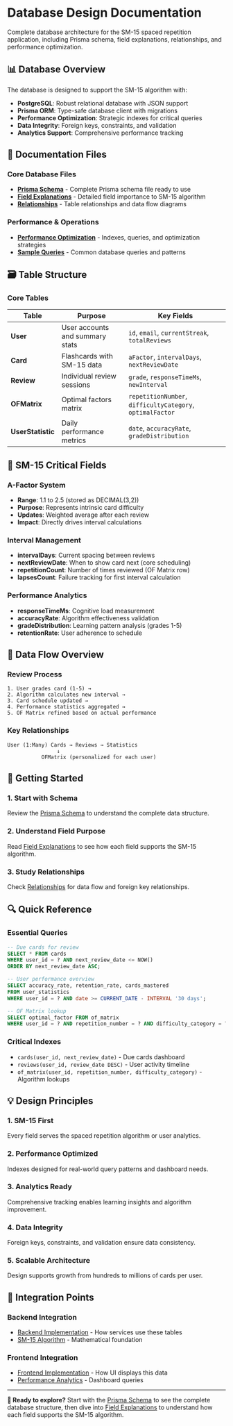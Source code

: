 # Database Design Documentation

Complete database architecture for the SM-15 spaced repetition application, including Prisma schema, field explanations, relationships, and performance optimization.

## 📊 Database Overview

The database is designed to support the SM-15 algorithm with:

- **PostgreSQL**: Robust relational database with JSON support
- **Prisma ORM**: Type-safe database client with migrations
- **Performance Optimization**: Strategic indexes for critical queries
- **Data Integrity**: Foreign keys, constraints, and validation
- **Analytics Support**: Comprehensive performance tracking

## 📁 Documentation Files

### Core Database Files

- [**Prisma Schema**](./prisma-schema.prisma) - Complete Prisma schema file ready to use
- [**Field Explanations**](./field-explanations.md) - Detailed field importance to SM-15 algorithm
- [**Relationships**](./relationships.md) - Table relationships and data flow diagrams

### Performance & Operations

- [**Performance Optimization**](./performance-optimization.md) - Indexes, queries, and optimization strategies
- [**Sample Queries**](./sample-queries.md) - Common database queries and patterns

## 🗃️ Table Structure

### Core Tables

| Table             | Purpose                         | Key Fields                                                |
| ----------------- | ------------------------------- | --------------------------------------------------------- |
| **User**          | User accounts and summary stats | `id`, `email`, `currentStreak`, `totalReviews`            |
| **Card**          | Flashcards with SM-15 data      | `aFactor`, `intervalDays`, `nextReviewDate`               |
| **Review**        | Individual review sessions      | `grade`, `responseTimeMs`, `newInterval`                  |
| **OFMatrix**      | Optimal factors matrix          | `repetitionNumber`, `difficultyCategory`, `optimalFactor` |
| **UserStatistic** | Daily performance metrics       | `date`, `accuracyRate`, `gradeDistribution`               |

## 🧠 SM-15 Critical Fields

### A-Factor System

- **Range**: 1.1 to 2.5 (stored as DECIMAL(3,2))
- **Purpose**: Represents intrinsic card difficulty
- **Updates**: Weighted average after each review
- **Impact**: Directly drives interval calculations

### Interval Management

- **intervalDays**: Current spacing between reviews
- **nextReviewDate**: When to show card next (core scheduling)
- **repetitionCount**: Number of times reviewed (OF Matrix row)
- **lapsesCount**: Failure tracking for first interval calculation

### Performance Analytics

- **responseTimeMs**: Cognitive load measurement
- **accuracyRate**: Algorithm effectiveness validation
- **gradeDistribution**: Learning pattern analysis (grades 1-5)
- **retentionRate**: User adherence to schedule

## 🔄 Data Flow Overview

### Review Process

```
1. User grades card (1-5) →
2. Algorithm calculates new interval →
3. Card schedule updated →
4. Performance statistics aggregated →
5. OF Matrix refined based on actual performance
```

### Key Relationships

```
User (1:Many) Cards → Reviews → Statistics
                ↓
           OFMatrix (personalized for each user)
```

## 🚀 Getting Started

### 1. **Start with Schema**

Review the [Prisma Schema](../../prisma/schema.prisma) to understand the complete data structure.

### 2. **Understand Field Purpose**

Read [Field Explanations](./FieldExplanation.md) to see how each field supports the SM-15 algorithm.

### 3. **Study Relationships**

Check [Relationships](./Relationships.md) for data flow and foreign key relationships.

## 🔍 Quick Reference

### Essential Queries

```sql
-- Due cards for review
SELECT * FROM cards
WHERE user_id = ? AND next_review_date <= NOW()
ORDER BY next_review_date ASC;

-- User performance overview
SELECT accuracy_rate, retention_rate, cards_mastered
FROM user_statistics
WHERE user_id = ? AND date >= CURRENT_DATE - INTERVAL '30 days';

-- OF Matrix lookup
SELECT optimal_factor FROM of_matrix
WHERE user_id = ? AND repetition_number = ? AND difficulty_category = ?;
```

### Critical Indexes

- `cards(user_id, next_review_date)` - Due cards dashboard
- `reviews(user_id, review_date DESC)` - User activity timeline
- `of_matrix(user_id, repetition_number, difficulty_category)` - Algorithm lookups

## 💡 Design Principles

### 1. **SM-15 First**

Every field serves the spaced repetition algorithm or user analytics.

### 2. **Performance Optimized**

Indexes designed for real-world query patterns and dashboard needs.

### 3. **Analytics Ready**

Comprehensive tracking enables learning insights and algorithm improvement.

### 4. **Data Integrity**

Foreign keys, constraints, and validation ensure data consistency.

### 5. **Scalable Architecture**

Design supports growth from hundreds to millions of cards per user.

## 🔗 Integration Points

### Backend Integration

- [Backend Implementation](../../README.md) - How services use these tables
- [SM-15 Algorithm](../sm15-algorithm/README.md) - Mathematical foundation

### Frontend Integration

- [Frontend Implementation](../../../frontend/README.md) - How UI displays this data
- [Performance Analytics](../../../frontend/README.md#analytics) - Dashboard queries

---

**📘 Ready to explore?** Start with the [Prisma Schema](./prisma-schema.prisma) to see the complete database structure, then dive into [Field Explanations](./field-explanations.md) to understand how each field supports the SM-15 algorithm.
